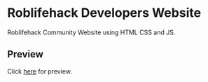 # Roblifehack Developers Website
Roblifehack Community Website using HTML CSS and JS.
## Preview
Click [here](https://www.blog.develop.roblifehackc.com) for preview.
